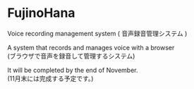 # FujinoHana
Voice recording management system ( 音声録音管理システム )  
  
A system that records and manages voice with a browser  
(ブラウザで音声を録音して管理するシステム)  
  
It will be completed by the end of November.  
(11月末には完成する予定です。)
